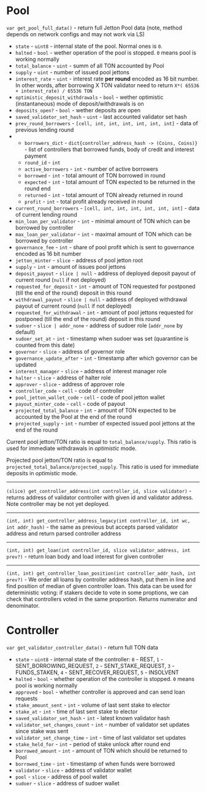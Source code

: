 # Pool
`var get_pool_full_data()` - return full Jetton Pool data (note, method depends on network configs and may not work via LS)
- `state` - `uint8` - internal state of the pool. Normal ones is `0`.
- `halted` - `bool` - wether operation of the pool is stopped. `0` means pool is working normally
- `total_balance` - `uint` - summ of all TON accounted by Pool
- `supply` - `uint` -  number of issued pool jettons
- `interest_rate` - `uint` - interest rate **per round** encoded as 16 bit number. In other words, after borrowing X TON validator need to return `X*( 65536 + interest_rate) / 65536 TON`
- `optimistic_deposit_withdrawals` - `bool` - wether optimistic (instantaneous) mode of deposit/withdrawals is on
- `deposits_open?` - `bool` - wether deposits are open
- `saved_validator_set_hash` - `uint` - last accounted validator set hash
- `prev_round_borrowers` - `[cell, int, int, int, int, int, int]` - data of previous lending round
- - `borrowers_dict` - `dict{controller_address_hash -> (Coins, Coins)}` - list of controllers that borrowed funds, body of credit and interest payment
  - `round_id` - `int`
  - `active_borrowers` - `int` - number of active borrowers
  - `borrowed` - `int` - total amount of TON borrowed in round
  - `expected` - `int` - total amount of TON expected to be returned in the round end
  - `returned` - `int` - total amount of TON already returned in round
  - `profit` - `int` - total profit already received in round
- `current_round_borrowers` - `[cell, int, int, int, int, int, int]` - data of current lending round
- `min_loan_per_validator` - `int` - minimal amount of TON which can be borrowed by controller
- `max_loan_per_validator` - `int` - maximal amount of TON which can be borrowed by controller
- `governance_fee` - `int` - share of pool profit which is sent to governance encoded as 16 bit number
- `jetton_minter` - `slice` - address of pool jetton root
- `supply` - `int` - amount of issues pool jettons
- `deposit_payout` - `slice | null` - address of deployed deposit payout of current round (`null` if not deployed)
- `requested_for_deposit` - `int` - amount of TON requested for postponed (till the end of the round) deposit in this round 
- `withdrawal_payout` - `slice | null` - address of deployed withdrawal payout of current round (`null` if not deployed)
- `requested_for_withdrawal` - `int` - amount of pool jettons requested for postponed (till the end of the round) deposit in this round
- `sudoer` - `slice | addr_none` - address of sudoer role (`addr_none` by default)
- `sudoer_set_at` - `int` - timestamp when sudoer was set (quarantine is counted from this date)
- `governor` - `slice` - address of governor role
- `governance_update_after` - `int` - timestamp after which governor can be updated
- `interest_manager` - `slice` - address of interest manager role
- `halter` - `slice` - address of halter role
- `approver` - `slice` - address of approver role
- `controller_code` - `cell` - code of controller
- `pool_jetton_wallet_code` - `cell` - code of pool jetton wallet
- `payout_minter_code` - `cell` - code of payout
- `projected_total_balance` - `int` - amount of TON expected to be accounted by the Pool at the end of the round
- `projected_supply` - `int` - number of expected issued pool jettons at the end of the round


Current pool jetton/TON ratio is equal to `total_balance/supply`. This ratio is used for immediate withdrawals in *optimistic* mode.

Projected pool jetton/TON ratio is equal to `projected_total_balance/projected_supply`. This ratio is used for immediate deposits in *optimistic* mode.

---

`(slice) get_controller_address(int controller_id, slice validator)` - returns address of validator controller with given id and validator address. Note controller may be not yet deployed.

---
`(int, int) get_controller_address_legacy(int controller_id, int wc, int addr_hash)` - the same as previous but accepts parsed validator address and return parsed controller address

---
`(int, int) get_loan(int controller_id, slice validator_address, int prev?)` - return loan body and load interest for given controller

---
`(int, int) get_controller_loan_position(int controller_addr_hash, int prev?)` - We order all loans by controller address hash, put them in line and find position of median of given controller loan. This data can be used for deterministic voting: if stakers decide to vote in some proptions, we can check that controllers voted in the same proportion. Returns numerator and denominator.

# Controller
`var get_validator_controller_data()` - return full TON data
- `state` - `uint8` - internal state of the controller: `0` - REST, `1` - SENT_BORROWING_REQUEST, `2` - SENT_STAKE_REQUEST, `3` - FUNDS_STAKEN, `4` - SENT_RECOVER_REQUEST, `5` - INSOLVENT
- `halted` - `bool` - whether operation of the controller is stopped. `0` means pool is working normally
- `approved` - `bool` - whether controller is approved and can send loan requests
- `stake_amount_sent` - `int` - volume of last sent stake to elector
- `stake_at` - `int` - time of last sent stake to elector
- `saved_validator_set_hash` - `int` - latest known validator hash
- `validator_set_changes_count` - `int` - number of validator set updates since stake was sent
- `validator_set_change_time` - `int` - time of last validator set updates
- `stake_held_for` - `int` - period of stake unlock after round end
- `borrowed_amount` - `int` - amount of TON which should be returned to Pool
- `borrowed_time` - `int` - timestamp of when funds were borrowed
- `validator` - `slice`  - address of validator wallet
- `pool` - `slice`  - address of pool wallet
- `sudoer` - `slice`  - address of sudoer wallet
